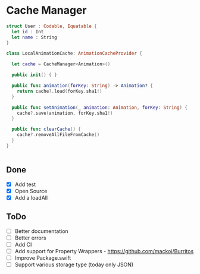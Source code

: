 # Cache Manager

```swift
struct User : Codable, Equatable {
  let id : Int
  let name : String
}

class LocalAnimationCache: AnimationCacheProvider {

  let cache = CacheManager<Animation>()

  public init() { }

  public func animation(forKey: String) -> Animation? {
    return cache?.load(forKey.sha1!)
  }

  public func setAnimation(_ animation: Animation, forKey: String) {
    cache?.save(animation, forKey.sha1!)
  }

  public func clearCache() {
    cache?.removeAllFileFromCache()
  }
}
  
```

## Done

- [x] Add test
- [x] Open Source
- [x] Add a loadAll

## ToDo

- [ ] Better documentation
- [ ] Better errors
- [ ] Add CI
- [ ] Add support for Property Wrappers - https://github.com/mackoj/Burritos
- [ ] Improve Package.swift
- [ ] Support various storage type (today only JSON)
